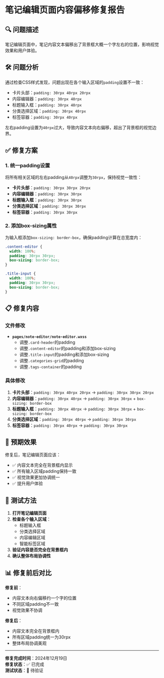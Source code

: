 # 笔记编辑页面内容偏移修复报告

## 🔍 **问题描述**
笔记编辑页面中，笔记内容文本偏移出了背景框大概一个字左右的位置，影响视觉效果和用户体验。

## 🛠️ **问题分析**
通过检查CSS样式发现，问题出现在各个输入区域的`padding`设置不一致：
- 卡片头部：`padding: 30rpx 40rpx 20rpx`
- 内容编辑器：`padding: 30rpx 40rpx`
- 标题输入框：`padding: 30rpx 40rpx`
- 分类选择区域：`padding: 30rpx 40rpx`
- 标签容器：`padding: 30rpx 40rpx`

左右padding设置为`40rpx`过大，导致内容文本向右偏移，超出了背景框的视觉边界。

## ✅ **修复方案**

### **1. 统一padding设置**
将所有相关区域的左右padding从`40rpx`调整为`30rpx`，保持视觉一致性：

- **卡片头部**：`padding: 30rpx 30rpx 20rpx`
- **内容编辑器**：`padding: 30rpx 30rpx`
- **标题输入框**：`padding: 30rpx 30rpx`
- **分类选择区域**：`padding: 30rpx 30rpx`
- **标签容器**：`padding: 30rpx 30rpx`

### **2. 添加box-sizing属性**
为输入框添加`box-sizing: border-box`，确保padding计算在总宽度内：

```css
.content-editor {
  width: 100%;
  padding: 30rpx 30rpx;
  box-sizing: border-box;
}

.title-input {
  width: 100%;
  padding: 30rpx 30rpx;
  box-sizing: border-box;
}
```

## 📋 **修复内容**

### **文件修改**
- **`pages/note-editor/note-editor.wxss`**
  - 调整`.card-header`的padding
  - 调整`.content-editor`的padding和添加box-sizing
  - 调整`.title-input`的padding和添加box-sizing
  - 调整`.categories-grid`的padding
  - 调整`.tags-container`的padding

### **具体修改**
1. **卡片头部**：`padding: 30rpx 40rpx 20rpx` → `padding: 30rpx 30rpx 20rpx`
2. **内容编辑器**：`padding: 30rpx 40rpx` → `padding: 30rpx 30rpx` + `box-sizing: border-box`
3. **标题输入框**：`padding: 30rpx 40rpx` → `padding: 30rpx 30rpx` + `box-sizing: border-box`
4. **分类选择区域**：`padding: 30rpx 40rpx` → `padding: 30rpx 30rpx`
5. **标签容器**：`padding: 30rpx 40rpx` → `padding: 30rpx 30rpx`

## 🎯 **预期效果**

修复后，笔记编辑页面应该：
- ✅ 内容文本完全在背景框内显示
- ✅ 所有输入区域padding保持一致
- ✅ 视觉效果更加协调统一
- ✅ 提升用户体验

## 🧪 **测试方法**

1. **打开笔记编辑页面**
2. **检查各个输入区域**：
   - 标题输入框
   - 分类选择区域
   - 内容编辑区域
   - 智能标签区域
3. **验证内容是否完全在背景框内**
4. **确认整体布局协调性**

## 📊 **修复前后对比**

**修复前**：
- 内容文本向右偏移约一个字的位置
- 不同区域padding不一致
- 视觉效果不协调

**修复后**：
- 内容文本完全在背景框内
- 所有区域padding统一为30rpx
- 整体布局协调美观

---

**修复完成时间**：2024年12月19日  
**修复状态**：✅ 已完成  
**测试状态**：🔄 待验证
